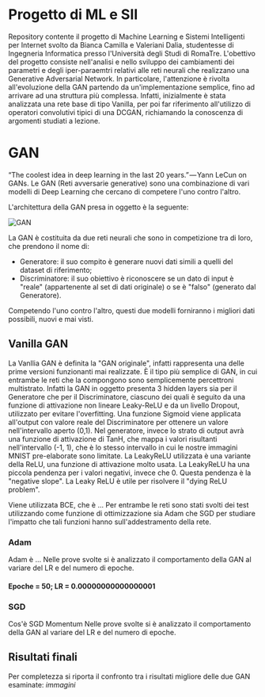 # Progetto di ML e SII

Repository contente il progetto di Machine Learning e Sistemi Intelligenti per Internet svolto da Bianca Camilla e Valeriani Dalia, studentesse di Ingegneria Informatica presso l'Università degli Studi di RomaTre.
L'obettivo del progetto consiste nell'analisi e nello sviluppo dei cambiamenti dei parametri e degli iper-paraemtri relativi alle reti neurali che realizzano una Generative Adversarial Network. In particolare, l'attenzione è rivolta all'evoluzione della GAN partendo da un'implementazione semplice, fino ad arrivare ad una struttura più complessa. Infatti, inizialmente è stata analizzata una rete base di tipo Vanilla, per poi far riferimento all'utilizzo di operatori convolutivi tipici di una DCGAN, richiamando la conoscenza di argomenti studiati a lezione.

# GAN

“The coolest idea in deep learning in the last 20 years.” — Yann LeCun on GANs.
Le GAN (Reti avversarie generative) sono una combinazione di vari modelli di Deep Learning che cercano di competere l'uno contro l'altro.

L'architettura della GAN presa in oggetto è la seguente:

![GAN](https://cdn-images-1.medium.com/max/1600/0*2Smzp-1MDx2TTwU6.png)

La GAN è costituita da due reti neurali che sono in competizione tra di loro, che prendono il nome di:
- Generatore: il suo compito è generare nuovi dati simili a quelli del dataset di riferimento;
- Discriminatore: il suo obiettivo è riconoscere se un dato di input è "reale" (appartenente al set di dati originale) o se è "falso" (generato dal Generatore).

Competendo l'uno contro l'altro, questi due modelli forniranno i migliori dati possibili, nuovi e mai visti.

## Vanilla GAN

La Vanllia GAN è definita la "GAN originale", infatti rappresenta una delle prime versioni funzionanti mai realizzate. È il tipo più semplice di GAN, in cui entrambe le reti che la compongono sono semplicemente percettroni multistrato. Infatti la GAN in oggetto presenta 3 hidden layers sia per il Generatore che per il Discriminatore, ciascuno dei quali è seguito da una funzione di attivazione non lineare Leaky-ReLU e da un livello Dropout, utilizzato per evitare l'overfitting.
Una funzione Sigmoid viene applicata all'output con valore reale del Discriminatore per ottenere un valore nell'intervallo aperto (0,1).
Nel generatore, invece lo strato di output avrà una funzione di attivazione di TanH, che mappa i valori risultanti nell'intervallo (-1, 1), che è lo stesso intervallo in cui le nostre immagini MNIST pre-elaborate sono limitate.
La LeakyReLU utilizzata è una variante della ReLU, una funzione di attivazione molto usata. La LeakyReLU ha una piccola pendenza per i valori negativi, invece che 0. Questa pendenza è la "negative slope". La Leaky ReLU è utile per risolvere il "dying ReLU problem".

Viene utilizzata BCE, che è ...
Per entrambe le reti sono stati svolti dei test utilizzando come funzione di ottimizzazione sia Adam che SGD per studiare l'impatto che tali funzioni hanno sull'addestramento della rete.

### Adam

Adam è ...
Nelle prove svolte si è analizzato il comportamento della GAN al variare del LR e del numero di epoche.

#### Epoche = 50; LR = 0.00000000000000001

### SGD

Cos'è SGD
Momentum
Nelle prove svolte si è analizzato il comportamento della GAN al variare del LR e del numero di epoche.

## Risultati finali
Per completezza si riporta il confronto tra i risultati migliore delle due GAN esaminate:
*immagini*
